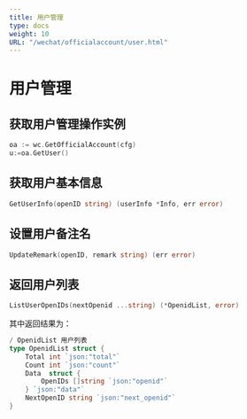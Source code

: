 ```yaml
---
title: 用户管理
type: docs
weight: 10
URL: "/wechat/officialaccount/user.html"
---
```

# 用户管理

## 获取用户管理操作实例
```go
oa := wc.GetOfficialAccount(cfg)
u:=oa.GetUser()
```

## 获取用户基本信息
```go
GetUserInfo(openID string) (userInfo *Info, err error)
```

## 设置用户备注名
```go
UpdateRemark(openID, remark string) (err error)
```

## 返回用户列表
```go
ListUserOpenIDs(nextOpenid ...string) (*OpenidList, error)
```

其中返回结果为：
```go
/ OpenidList 用户列表
type OpenidList struct {
	Total int `json:"total"`
	Count int `json:"count"`
	Data  struct {
		OpenIDs []string `json:"openid"`
	} `json:"data"`
	NextOpenID string `json:"next_openid"`
}
```